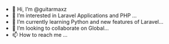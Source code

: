 - 👋 Hi, I’m @guitarmaxz
- 👀 I’m interested in Laravel Applications and PHP ...
- 🌱 I’m currently learning Python and new features of Laravel...
- 💞️ I’m looking to collaborate on Global...
- 📫 How to reach me ...

<!---
guitarmaxz/guitarmaxz is a ✨ special ✨ repository because its `README.md` (this file) appears on your GitHub profile.
You can click the Preview link to take a look at your changes.
--->
